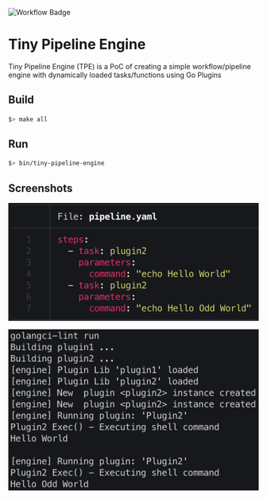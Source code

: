 ![Workflow Badge](https://github.com/tacf/tiny-pipeline-engine/actions/workflows/tpe_lint_build.yaml/badge.svg?branch=master)
# Tiny Pipeline Engine

Tiny Pipeline Engine (TPE) is a PoC of creating a simple workflow/pipeline engine with dynamically loaded tasks/functions using Go Plugins

## Build

```bash
$> make all
```

## Run

```bash
$> bin/tiny-pipeline-engine
```

## Screenshots

![Yaml Definition](./assets/yaml.png)

![Engine Execution](./assets/engine_run.png)
